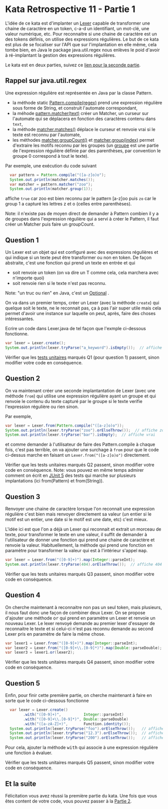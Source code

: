 # Kata Retrospective 11 - Partie 1

L'idée de ce kata est d'implanter un [Lexer](https://en.wikipedia.org/wiki/Lexer) capable de transformer une chaine de caractère en un token, c-a-d un identifiant, un mot-clé, une valeur numérique, etc. Pour reconnaitre si une chaine de caractère est un des tokens définis, on utilise des expressions régulières. Le but de ce kata est plus de se focaliser sur l'API que sur l'implantation en elle même, cela tombe bien, en Java le package java.util.regex nous enlèves le poid d'avoir à ré-implantant la gestion des expressions régulières.

Le kata est en deux parties, suivez ce [lien pour la seconde partie](kata-part2.md).


## Rappel sur java.util.regex

Une expression régulière est représentée en Java par la classe Pattern.
- la méthode static [Pattern.compile(regex)](https://docs.oracle.com/en/java/javase/11/docs/api/java.base/java/util/regex/Pattern.html#compile(java.lang.String)) prend une expression régulière sous forme de String, et construit l'automate correspondant,
- la méhode [pattern.matcher(text)](https://docs.oracle.com/en/java/javase/11/docs/api/java.base/java/util/regex/Pattern.html#matcher(java.lang.CharSequence)) créer un Matcher, un curseur sur l'automate qui se déplacera en fonction des caractères contenu dans `text`,
- la méthode [matcher.matches()](https://docs.oracle.com/en/java/javase/11/docs/api/java.base/java/util/regex/Matcher.html#matches()) déplace le curseur et renvoie vrai si le texte est reconnu par l'automate,
- les méthodes [matcher.groupCount()](https://docs.oracle.com/en/java/javase/11/docs/api/java.base/java/util/regex/Matcher.html#groupCount()) et [matcher.group(index)](https://docs.oracle.com/en/java/javase/11/docs/api/java.base/java/util/regex/Matcher.html#group(int)) permet d'extraire les motifs reconnu par les groupes (un [groupe](https://docs.oracle.com/en/java/javase/11/docs/api/java.base/java/util/regex/Pattern.html#cg) est une partie de l'expression régulière définie par des parenthèses, par convention le groupe 0 correspond à tout le texte).

Par exemple, une exécution du code suivant
```java
  var pattern = Pattern.compile("([a-z]o)o");
  System.out.println(matcher.matches());
  var matcher = pattern.matcher("zoo");
  System.out.println(matcher.group(1));
``` 
affiche `true` car zoo est bien reconnu par le pattern [a-z]oo puis `zo` car le group 1 a capturé les lettres z et o (celles entre parenthèses).

Note: il n'existe pas de moyen direct de demander à Pattern combien il y a de groupes dans l'expression régulière qui a servi à créer le Pattern, il faut créer un Matcher puis faire un groupCount.


## Question 1

Un Lexer est un objet qui est configuré avec des expressions régulières et qui indique si un texte peut être transformer ou non en token.
De façon abstraite, c'est une fonction qui prend un texte en entrée et qui 
- soit renvoie un token (on va dire un T comme cela, cela marchera avec n'importe quoi)
- soit renvoie rien si le texte n'est pas reconnu.

Note: "un truc ou rien" en Java, c'est un [Optional](https://docs.oracle.com/en/java/javase/11/docs/api/java.base/java/util/Optional.html) .

On va dans un premier temps, créer un Lexer (avec la méthode `create`) qui quelque soit le texte, ne le reconnait pas,
ça à pas l'air super utile mais cela permet d'avoir une instance sur laquelle on peut, après, faire des choses intéressantes.

Ecrire un code dans Lexer.java de tel façon que l'exmple ci-dessous fonctionne. 
```java
var lexer = Lexer.create();
System.out.println(lexer.tryParse("a_keyword").isEmpty());  // affiche true  
```

Vérifier que les [tests unitaires](https://github.com/forax/kata-restrospective-11/blob/master/src/test/java/fr/umlv/lexer/LexerTest.java) marqués Q1 (pour question 1) passent, sinon modifier votre code en conséquence.


## Question 2

On va maintenant créer une seconde implantantation de Lexer (avec une méthode `from`) qui utilise une expression régulière ayant un groupe et
qui renvoie le contenu du texte capturé par le groupe si le texte verifie l'expression régulière ou rien sinon.

Par exemple,
```java
var lexer = Lexer.from(Pattern.compile("([a-z]o)o"));
System.out.println(lexer.tryParse("zoo").orElseThrow());  // affiche zo
System.out.println(lexer.tryParse("bar").isEmpty);  // affiche vrai
```

et comme demander à l'utilisateur de faire des Pattern.compile à chaque fois, c'est pas terrible, on va ajouter une surchage à `from`
pour que le code ci-dessus marche en faisant un `Lexer.from("([a-z]o)o")` directement.

Vérifier que les tests unitaires marqués Q2 passent, sinon modifier votre code en conséquence.
Note: vous pouvez en même temps admirer comment on écrit en [JUnit 5](https://junit.org/junit5/docs/current/user-guide/#writing-tests-parameterized-tests) des tests qui marche sur plusieurs implantations (ici from(Pattern) et from(String)).


## Question 3

Renvoyer une chaine de caractère lorsque l'on reconnait une expression régulière c'est bien mais renvoyer directement sa valeur
(un entier si le motif est un entier, une date si le motif est une date, etc) c'est mieux.

L'idée ici est que l'on a déjà un Lexer qui reconnait et extrait un morceau de texte, pour transformer le texte en une valeur,
il suffit de demander à l'utilisateur de donner une fonction qui prend une chaine de caractère et renvoie la valeur.
Habituellement, la méthode qui prend une fonction en paramètre pour transformer la valeur qui est à l'intérieur s'appel <tt>map</tt>.

```java
var lexer = Lexer.from("([0-9]+)").map(Integer::parseInt);
System.out.println(lexer.tryParse(404).orElseThrow());  // affiche 404 (sous forme d'Integer)
```

Vérifier que les tests unitaires marqués Q3 passent, sinon modifier votre code en conséquence.


## Question 4

On cherche maintenant à reconnaitre non pas un seul token, mais plusieurs, il nous faut donc une façon de combiner deux Lexer.
On se propose d'ajouter une méthode <tt>or</tt> qui prend en paramètre un Lexer et renvoie un nouveau Lexer.
Le lexer renvoyé demande au premier lexer d'essayer de reconnaitre le texte et
si celui-ci n'est pas reconnu demande au second Lexer pris en paramètre de faire la même chose. 

```java
var lexer1 = Lexer.from("([0-9]+)").map(Integer::parseInt);
var lexer2 = Lexer.from("([0-9]+\\.[0-9]*)").map(Double::parseDouble);
var lexer3 = lexer1.or(lexer2);
```

Vérifier que les tests unitaires marqués Q4 passent, sinon modifier votre code en conséquence.


## Question 5

Enfin, pour finir cette première partie, on cherche maintenant à faire en sorte que le code ci-dessous fonctionne
```java
  var lexer = Lexer.create()
        .with("([0-9]+)",          Integer::parseInt)
        .with("([0-9]+\\.[0-9]*)", Double::parseDouble)
        .with("([a-zA-Z]+)",       Function.identity());
  System.out.println(lexer.tryParse("foo").orElseThrow());   // affiche la chaine foo
  System.out.println(lexer.tryParse("12.3").orElseThrow());  // affiche la valeur flottante 12.3
  System.out.println(lexer.tryParse("200").orElseThrow());   // affiche la valeur entière 200
```

Pour cela, ajouter la méthode <tt>with</tt> qui associe à une expression régulière une fonction à évaluer.

Vérifier que les tests unitaires marqués Q5 passent, sinon modifier votre code en conséquence.


## Et la suite

Félicitation vous avez réussi la première partie du kata.
Une fois que vous êtes content de votre code, vous pouvez passer à la [Partie 2](kata-part2.md).

